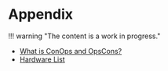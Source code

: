 # Appendix

!!! warning "The content is a work in progress."

- [What is ConOps and OpsCons?](./what-is-conops-and-opscon/index.md)
- [Hardware List](./hardware-list/index.md)
